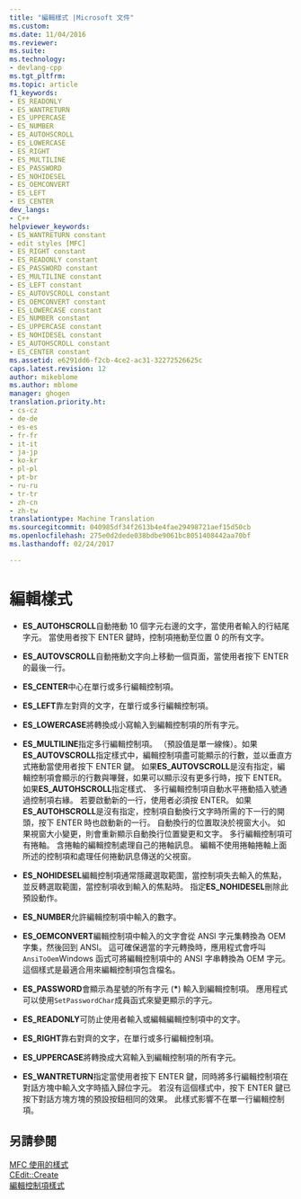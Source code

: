 ```yaml
---
title: "編輯樣式 |Microsoft 文件"
ms.custom: 
ms.date: 11/04/2016
ms.reviewer: 
ms.suite: 
ms.technology:
- devlang-cpp
ms.tgt_pltfrm: 
ms.topic: article
f1_keywords:
- ES_READONLY
- ES_WANTRETURN
- ES_UPPERCASE
- ES_NUMBER
- ES_AUTOHSCROLL
- ES_LOWERCASE
- ES_RIGHT
- ES_MULTILINE
- ES_PASSWORD
- ES_NOHIDESEL
- ES_OEMCONVERT
- ES_LEFT
- ES_CENTER
dev_langs:
- C++
helpviewer_keywords:
- ES_WANTRETURN constant
- edit styles [MFC]
- ES_RIGHT constant
- ES_READONLY constant
- ES_PASSWORD constant
- ES_MULTILINE constant
- ES_LEFT constant
- ES_AUTOVSCROLL constant
- ES_OEMCONVERT constant
- ES_LOWERCASE constant
- ES_NUMBER constant
- ES_UPPERCASE constant
- ES_NOHIDESEL constant
- ES_AUTOHSCROLL constant
- ES_CENTER constant
ms.assetid: e6291dd6-f2cb-4ce2-ac31-32272526625c
caps.latest.revision: 12
author: mikeblome
ms.author: mblome
manager: ghogen
translation.priority.ht:
- cs-cz
- de-de
- es-es
- fr-fr
- it-it
- ja-jp
- ko-kr
- pl-pl
- pt-br
- ru-ru
- tr-tr
- zh-cn
- zh-tw
translationtype: Machine Translation
ms.sourcegitcommit: 040985df34f2613b4e4fae29498721aef15d50cb
ms.openlocfilehash: 275e0d2dede038bdbe9061bc8051408442aa70bf
ms.lasthandoff: 02/24/2017

---
```

# <a name="edit-styles"></a>編輯樣式
-   **ES_AUTOHSCROLL**自動捲動 10 個字元右邊的文字，當使用者輸入的行結尾字元。 當使用者按下 ENTER 鍵時，控制項捲動至位置 0 的所有文字。  
  
-   **ES_AUTOVSCROLL**自動捲動文字向上移動一個頁面，當使用者按下 ENTER 的最後一行。  
  
-   **ES_CENTER**中心在單行或多行編輯控制項。  
  
-   **ES_LEFT**靠左對齊的文字，在單行或多行編輯控制項。  
  
-   **ES_LOWERCASE**將轉換成小寫輸入到編輯控制項的所有字元。  
  
-   **ES_MULTILINE**指定多行編輯控制項。 （預設值是單一線條）。如果**ES_AUTOVSCROLL**指定樣式中，編輯控制項盡可能顯示的行數，並以垂直方式捲動當使用者按下 ENTER 鍵。 如果**ES_AUTOVSCROLL**是沒有指定，編輯控制項會顯示的行數與嗶聲，如果可以顯示沒有更多行時，按下 ENTER。 如果**ES_AUTOHSCROLL**指定樣式、 多行編輯控制項自動水平捲動插入號通過控制項右緣。 若要啟動新的一行，使用者必須按 ENTER。 如果**ES_AUTOHSCROLL**是沒有指定，控制項自動換行文字時所需的下一行的開頭，按下 ENTER 時也啟動新的一行。 自動換行的位置取決於視窗大小。 如果視窗大小變更，則會重新顯示自動換行位置變更和文字。 多行編輯控制項可有捲軸。 含捲軸的編輯控制處理自己的捲軸訊息。 編輯不使用捲軸捲軸上面所述的控制項和處理任何捲動訊息傳送的父視窗。  
  
-   **ES_NOHIDESEL**編輯控制項通常隱藏選取範圍，當控制項失去輸入的焦點，並反轉選取範圍，當控制項收到輸入的焦點時。 指定**ES_NOHIDESEL**刪除此預設動作。  
  
-   **ES_NUMBER**允許編輯控制項中輸入的數字。  
  
-   **ES_OEMCONVERT**編輯控制項中輸入的文字會從 ANSI 字元集轉換為 OEM 字集，然後回到 ANSI。 這可確保適當的字元轉換時，應用程式會呼叫`AnsiToOem`Windows 函式可將編輯控制項中的 ANSI 字串轉換為 OEM 字元。 這個樣式是最適合用來編輯控制項包含檔名。  
  
-   **ES_PASSWORD**會顯示為星號的所有字元 (**\***) 輸入到編輯控制項。 應用程式可以使用`SetPasswordChar`成員函式來變更顯示的字元。  
  
-   **ES_READONLY**可防止使用者輸入或編輯編輯控制項中的文字。  
  
-   **ES_RIGHT**靠右對齊的文字，在單行或多行編輯控制項。  
  
-   **ES_UPPERCASE**將轉換成大寫輸入到編輯控制項的所有字元。  
  
-   **ES_WANTRETURN**指定當使用者按下 ENTER 鍵，同時將多行編輯控制項在對話方塊中輸入文字時插入歸位字元。 若沒有這個樣式中，按下 ENTER 鍵已按下對話方塊方塊的預設按鈕相同的效果。 此樣式影響不在單一行編輯控制項。  
  
## <a name="see-also"></a>另請參閱  
 [MFC 使用的樣式](../../mfc/reference/styles-used-by-mfc.md)   
 [CEdit::Create](../../mfc/reference/cedit-class.md#create)   
 [編輯控制項樣式](http://msdn.microsoft.com/library/windows/desktop/bb775464)


